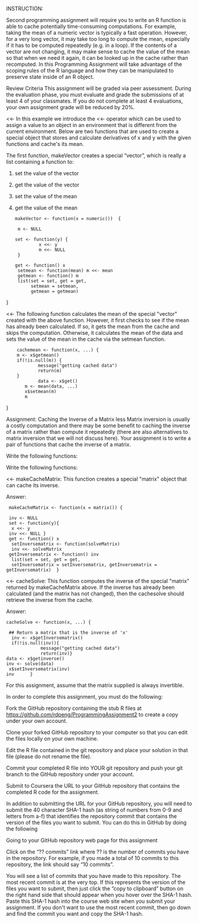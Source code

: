 INSTRUCTION:

Second programming assignment will require you to write an R function is able to cache potentially time-consuming computations. For example, taking the mean of a numeric vector is typically a fast operation. However, for a very long vector, it may take too long to compute the mean, especially if it has to be computed repeatedly (e.g. in a loop). If the contents of a vector are not changing, it may make sense to cache the value of the mean so that when we need it again, it can be looked up in the cache rather than recomputed. In this Programming Assignment will take advantage of the scoping rules of the R language and how they can be manipulated to preserve state inside of an R object.

Review Criteria
This assignment will be graded via peer assessment. During the evaluation phase, you must evaluate and grade the submissions of at least 4 of your classmates. If you do not complete at least 4 evaluations, your own assignment grade will be reduced by 20%.


<<-  In this example we introduce the <<- operator which can be used to assign a value to an object in an environment that is different from the current environment. Below are two functions that are used to create a special object that stores and calculate derivatives of x and y with the given functions and cache's its mean.

The first function, makeVector creates a special “vector”, which is really a list containing a function to:

1. set the value of the vector
2. get the value of the vector
3. set the value of the mean
4. get the value of the mean


       
       makeVector <- function(x = numeric())  {
        
        m <- NULL
       
       set <- function(y) {
                x <<- y
                m <<- NULL
        }
       
       get <- function() x
        setmean <- function(mean) m <<- mean
        getmean <- function() m
        list(set = set, get = get,
             setmean = setmean,
             getmean = getmean)
}


<<- The following function calculates the mean of the special "vector" created with the above function. However, it first checks to see if the mean has already been calculated. If so, it gets the mean from the cache and skips the computation. Otherwise, it calculates the mean of the data and sets the value of the mean in the cache via the setmean function.

        
        cachemean <- function(x, ...) {
        m <- x$getmean()
        if(!is.null(m)) {
                message("getting cached data")
                return(m)
        }
                data <- x$get()
           m <- mean(data, ...)
           x$setmean(m)
           m
}


Assignment: Caching the Inverse of a Matrix
less 
Matrix inversion is usually a costly computation and there may be some benefit to caching the inverse of a matrix rather than compute it repeatedly (there are also alternatives to matrix inversion that we will not discuss here). Your assignment is to write a pair of functions that cache the inverse of a matrix.

Write the following functions:

Write the following functions:

<<- makeCacheMatrix: This function creates a special "matrix" object that can cache its inverse.

Answer:
     
     makeCacheMatrix <- function(x = matrix()) {
     
     inv <- NULL
     set <- function(y){
      x <<- y
     inv <<- NULL }
     get <- function() x
      setInversematrix <- function(solveMatrix)
      inv <<- solveMatrix
     getInversematrix <- function() inv
      list(set = set, get = get, 
      setInversematrix = setInversematrix, getInversematrix = getInversematrix)  }


<<- cacheSolve: This function computes the inverse of the special "matrix" returned by makeCacheMatrix above. If the inverse has already been calculated (and the matrix has not changed), then the cachesolve should retrieve the inverse from the cache.

Answer: 
    
    cacheSolve <- function(x, ...) {
     
     ## Return a matrix that is the inverse of 'x'
      inv <- x$getInversematrix()
      if(!is.null(inv)){
                 message("getting cached data")
                 return(inv)}
    data <- x$getinverse()
    inv <- solve(data)
     x$setInversematrix(inv)
    inv      }


For this assignment, assume that the matrix supplied is always invertible.

In order to complete this assignment, you must do the following:

Fork the GitHub repository containing the stub R files at https://github.com/rdpeng/ProgrammingAssignment2 to create a copy under your own account.

Clone your forked GitHub repository to your computer so that you can edit the files locally on your own machine.

Edit the R file contained in the git repository and place your solution in that file (please do not rename the file).

Commit your completed R file into YOUR git repository and push your git branch to the GitHub repository under your account.

Submit to Coursera the URL to your GitHub repository that contains the completed R code for the assignment.

In addition to submitting the URL for your GitHub repository, you will need to submit the 40 character SHA-1 hash (as string of numbers from 0-9 and letters from a-f) that identifies the repository commit that contains the version of the files you want to submit. You can do this in GitHub by doing the following

Going to your GitHub repository web page for this assignment

Click on the “?? commits” link where ?? is the number of commits you have in the repository. For example, if you made a total of 10 commits to this repository, the link should say “10 commits”.

You will see a list of commits that you have made to this repository. The most recent commit is at the very top. If this represents the version of the files you want to submit, then just click the “copy to clipboard” button on the right hand side that should appear when you hover over the SHA-1 hash. Paste this SHA-1 hash into the course web site when you submit your assignment. If you don't want to use the most recent commit, then go down and find the commit you want and copy the SHA-1 hash.
